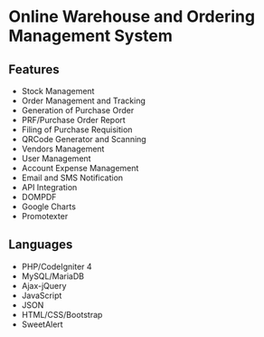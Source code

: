 # Online Warehouse and Ordering Management System

## Features
* Stock Management
* Order Management and Tracking
* Generation of Purchase Order
* PRF/Purchase Order Report
* Filing of Purchase Requisition
* QRCode Generator and Scanning
* Vendors Management
* User Management
* Account Expense Management
* Email and SMS Notification
* API Integration
* DOMPDF
* Google Charts
* Promotexter
  
## Languages
* PHP/CodeIgniter 4
* MySQL/MariaDB
* Ajax-jQuery
* JavaScript
* JSON
* HTML/CSS/Bootstrap
* SweetAlert
